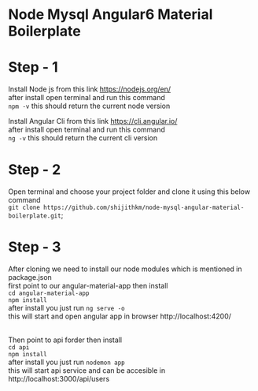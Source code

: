 ﻿# Node Mysql Angular6 Material Boilerplate 
 
 # Step - 1

Install Node js from this link https://nodejs.org/en/
<br>after install open terminal and run this command
<br>`npm -v` this should return the current node version

Install Angular Cli from this link https://cli.angular.io/
<br>after install open terminal and run this command
<br>`ng -v` this should return the current cli version

# Step - 2

Open terminal and choose your project folder and clone it using this below command 
<br> `git clone https://github.com/shijithkm/node-mysql-angular-material-boilerplate.git`;

# Step - 3

After cloning we need to install our node modules which is mentioned in package.json
<br>first point to our angular-material-app then install
<br>`cd angular-material-app`
<br>`npm install`
<br>after install you just run `ng serve -o`
<br>this will start and open angular app in browser http://localhost:4200/

<br>Then point to api forder then install
<br>`cd api`
<br>`npm install`
<br>after install you just run `nodemon app`
<br>this will start api service and can be accesible in http://localhost:3000/api/users




 
 
